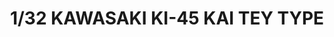 ---
layout: product
title: "1/32 KAWASAKI KI-45 KAI TEY TYPE"
price: "21000" 
desc: "Plastična maketa"
img_path: "/assets/img/VOLKSWS13.webp"
brand: "ZOUKEI-MURA"
available: false
special_offer: false
new: false
soon: false
cat: "010000"
subcat: "014100"
subsubcat: "00"
sifra: "VOLKSWS13"
popular: false
spec: false
---